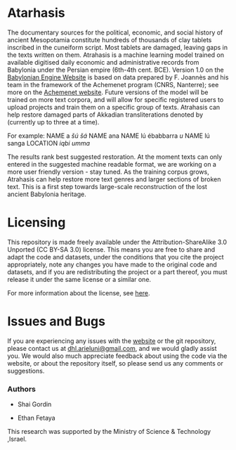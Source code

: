 # Atarhasis
The documentary sources for the political, economic, and social history of ancient Mesopotamia constitute hundreds of thousands of clay tablets inscribed in the cuneiform script. Most tablets are damaged, leaving gaps in the texts written on them. Atrahasis is a machine learning model trained on available digitised daily economic and administrative records from Babylonia under the Persian empire (6th-4th cent. BCE). Version 1.0 on the [Babylonian Engine Website](https://babylonian.herokuapp.com/) is based on data prepared by F. Joannès and his team in the framework of the Achemenet program (CNRS, Nanterre); see more on the [Achemenet website](http://www.achemenet.com/fr/tree/?/sources-textuelles/textes-par-langues-et-ecritures/babylonien). Future versions of the model will be trained on more text corpora, and will allow for specific registered users to upload projects and train them on a specific group of texts.
Atrahasis can help restore damaged parts of Akkadian transliterations denoted by <BRK> (currently up to three at a time). 
  
For example: NAME a <i> šú šá </i> NAME ana </i> NAME lú <i> <BRK> </i> ébabbarra <i> u </i> NAME lú sanga LOCATION <i> iqbi umma </i>

The results rank best suggested restoration. At the moment texts can only entered in the suggested machine readable format, we are working on a more user friendly version - stay tuned. As the training corpus grows, Atrahasis can help restore more text genres and larger sections of broken text. This is a first step towards large-scale reconstruction of the lost ancient Babylonia heritage.

# Licensing

This repository is made freely available under the Attribution-ShareAlike 3.0 Unported (CC BY-SA 3.0) license. This means you are free to share and adapt the code and datasets, under the conditions that you cite the project appropriately, note any changes you have made to the original code and datasets, and if you are redistributing the project or a part thereof, you must release it under the same license or a similar one.

For more information about the license, see [here](<https://creativecommons.org/licenses/by-sa/3.0/>).

# Issues and Bugs

If you are experiencing any issues with the [website](https://babylonian.herokuapp.com/) or the git repository, please contact us at dhl.arieluni@gmail.com, and we would gladly assist you. We would also much appreciate feedback about using the code via the website, or about the repository itself, so please send us any comments or suggestions.

### Authors
* Shai Gordin

* Ethan Fetaya

This research was supported by the Ministry of Science & Technology ,Israel.
